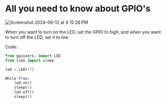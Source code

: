 # All you need to know about GPIO's
![Screenshot 2024-06-12 at 4 15 26 PM](https://github.com/Manikanta25055/Rasberry_Pi_5-/assets/69751652/686a8471-4b7c-41ff-95fd-51f922f4869f)

When you want to turn on the LED, set the GPIO to *high*, and when you want to turn off the LED, set it to *low*

Code:

```python
from gpiozero, import LED
from time import sleep

led = LED(17)

While True:
    led.on()
    sleep(1)
    led.off()
    sleep(1)
```


